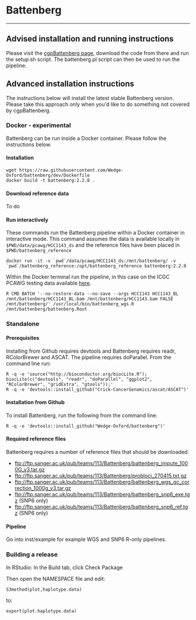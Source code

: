 # Battenberg
-----

## Advised installation and running instructions

Please visit the [cgpBattenberg page](https://github.com/cancerit/cgpBattenberg), download the code from there and run the setup.sh script. The battenberg.pl script can then be used to run the pipeline.


## Advanced installation instructions

The instructions below will install the latest stable Battenberg version. Please take this approach only when you'd like to do something not covered by cgpBattenberg.

### Docker - experimental

Battenberg can be run inside a Docker container. Please follow the instructions below.

#### Installation

```
wget https://raw.githubusercontent.com/Wedge-Oxford/battenberg/dev/Dockerfile
docker build -t battenberg:2.2.8 .
```

#### Download reference data

To do

#### Run interactively

These commands run the Battenberg pipeline within a Docker container in interactive mode. This command assumes the data is available locally in `$PWD/data/pcawg/HCC1143_ds` and the reference files have been placed in `$PWD/battenberg_reference`

```
docker run -it -v `pwd`/data/pcawg/HCC1143_ds:/mnt/battenberg/ -v `pwd`/battenberg_reference:/opt/battenberg_reference battenberg:2.2.8
```

Within the Docker terminal run the pipeline, in this case on the ICGC PCAWG testing data available [here](https://s3-eu-west-1.amazonaws.com/wtsi-pancancer/testdata/HCC1143_ds.tar).

```
R CMD BATCH '--no-restore-data --no-save --args HCC1143 HCC1143_BL /mnt/battenberg/HCC1143_BL.bam /mnt/battenberg/HCC1143.bam FALSE /mnt/battenberg/' /usr/local/bin/battenberg_wgs.R /mnt/battenberg/battenberg.Rout
```

### Standalone

#### Prerequisites

Installing from Github requires devtools and Battenberg requires readr, RColorBrewer and ASCAT. The pipeline requires doParallel. From the command line run:

```
R -q -e 'source("http://bioconductor.org/biocLite.R"); biocLite(c("devtools", "readr", "doParallel", "ggplot2", "RColorBrewer", "gridExtra", "gtools"));'
R -q -e 'devtools::install_github("Crick-CancerGenomics/ascat/ASCAT")'
```

#### Installation from Github

To install Battenberg, run the following from the command line:

```
R -q -e 'devtools::install_github("Wedge-Oxford/battenberg")'
```

#### Required reference files

Battenberg requires a number of reference files that should be downloaded.

  * ftp://ftp.sanger.ac.uk/pub/teams/113/Battenberg/battenberg_impute_1000G_v3.tar.gz
  * ftp://ftp.sanger.ac.uk/pub/teams/113/Battenberg/probloci_270415.txt.gz
  * ftp://ftp.sanger.ac.uk/pub/teams/113/Battenberg/battenberg_wgs_gc_correction_1000g_v3.tar.gz
  * ftp://ftp.sanger.ac.uk/pub/teams/113/Battenberg/battenberg_snp6_exe.tgz (SNP6 only)
  * ftp://ftp.sanger.ac.uk/pub/teams/113/Battenberg/battenberg_snp6_ref.tgz (SNP6 only)
  
#### Pipeline

Go into inst/example for example WGS and SNP6 R-only pipelines.
  
  
### Building a release

In RStudio: In the Build tab, click Check Package

Then open the NAMESPACE file and edit:

```
S3method(plot,haplotype.data)
```  

to:

```
export(plot.haplotype.data)
```